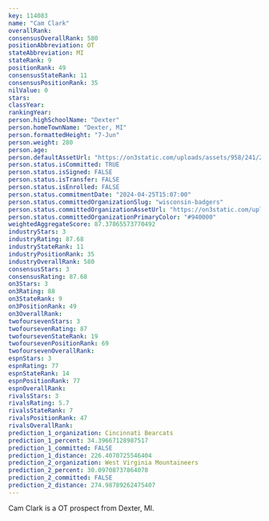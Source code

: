```yaml
---
key: 114083
name: "Cam Clark"
overallRank: 
consensusOverallRank: 580
positionAbbreviation: OT
stateAbbreviation: MI
stateRank: 9
positionRank: 49
consensusStateRank: 11
consensusPositionRank: 35
nilValue: 0
stars: 
classYear: 
rankingYear: 
person.highSchoolName: "Dexter"
person.homeTownName: "Dexter, MI"
person.formattedHeight: "7-Jun"
person.weight: 280
person.age: 
person.defaultAssetUrl: "https://on3static.com/uploads/assets/958/241/241958.png"
person.status.isCommitted: TRUE
person.status.isSigned: FALSE
person.status.isTransfer: FALSE
person.status.isEnrolled: FALSE
person.status.commitmentDate: "2024-04-25T15:07:00"
person.status.committedOrganizationSlug: "wisconsin-badgers"
person.status.committedOrganizationAssetUrl: "https://on3static.com/uploads/assets/762/149/149762.svg"
person.status.committedOrganizationPrimaryColor: "#940000"
weightedAggregateScore: 87.37865573770492
industryStars: 3
industryRating: 87.68
industryStateRank: 11
industryPositionRank: 35
industryOverallRank: 580
consensusStars: 3
consensusRating: 87.68
on3Stars: 3
on3Rating: 88
on3StateRank: 9
on3PositionRank: 49
on3OverallRank: 
twofoursevenStars: 3
twofoursevenRating: 87
twofoursevenStateRank: 19
twofoursevenPositionRank: 69
twofoursevenOverallRank: 
espnStars: 3
espnRating: 77
espnStateRank: 14
espnPositionRank: 77
espnOverallRank: 
rivalsStars: 3
rivalsRating: 5.7
rivalsStateRank: 7
rivalsPositionRank: 47
rivalsOverallRank: 
prediction_1_organization: Cincinnati Bearcats
prediction_1_percent: 34.39667128987517
prediction_1_committed: FALSE
prediction_1_distance: 226.4070725546404
prediction_2_organization: West Virginia Mountaineers
prediction_2_percent: 30.09708737864078
prediction_2_committed: FALSE
prediction_2_distance: 274.98789262475407
---
```

Cam Clark is a OT prospect from Dexter, MI.